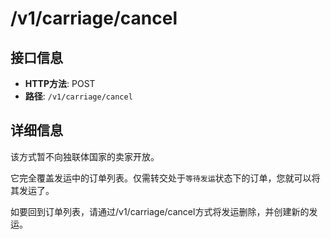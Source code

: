# /v1/carriage/cancel

## 接口信息

- **HTTP方法**: POST
- **路径**: `/v1/carriage/cancel`

## 详细信息

该方式暂不向独联体国家的卖家开放。   


它完全覆盖发运中的订单列表。仅需转交处于`等待发运`状态下的订单，您就可以将其发运了。 

  
如要回到订单列表，请通过/v1/carriage/cancel方式将发运删除，并创建新的发运。 
